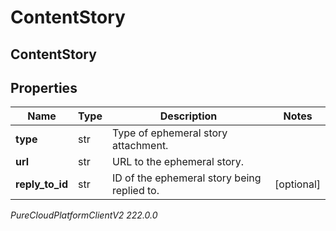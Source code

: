# ContentStory

## ContentStory

## Properties

|Name | Type | Description | Notes|
|------------ | ------------- | ------------- | -------------|
| **type** | str | Type of ephemeral story attachment. | |
| **url** | str | URL to the ephemeral story. | |
| **reply_to_id** | str | ID of the ephemeral story being replied to. | [optional] |



_PureCloudPlatformClientV2 222.0.0_
